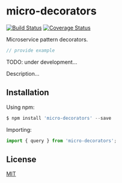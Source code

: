 # micro-decorators

[![Build Status](https://travis-ci.org/labs42io/micro-decorators.svg?branch=develop)](https://travis-ci.org/labs42io/micro-decorators)
[![Coverage Status](https://coveralls.io/repos/github/labs42io/micro-decorators/badge.svg?branch=develop)](https://coveralls.io/github/labs42io/micro-decorators?branch=develop)

Microservice pattern decorators.

```ts
// provide example
```

TODO: under development...

Description...

## Installation

Using npm:

```javascript
$ npm install 'micro-decorators' --save
```

Importing:

```javascript
import { query } from 'micro-decorators';
```

## License

[MIT](LICENSE)

